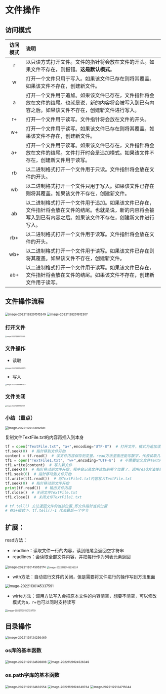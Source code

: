 # 文件操作

## 访问模式

| 访问模式 | 说明                                                         |
| :------: | :----------------------------------------------------------- |
|    r     | 以只读方式打开文件。文件的指针将会放在文件的开头。如果文件不存在，则报错。**这是默认模式**。 |
|    w     | 打开一个文件只用于写入。如果该文件已存在则将其覆盖。如果该文件不存在，创建新文件。 |
|    a     | 打开一个文件用于追加。如果该文件已存在，文件指针将会放在文件的结尾。也就是说，新的内容将会被写入到已有内容之后。如果该文件不存在，创建新文件进行写入。 |
|    r+    | 打开一个文件用于读写。文件指针将会放在文件的开头。           |
|    w+    | 打开一个文件用于读写。如果该文件已存在则将其覆盖。如果该文件不存在，创建新文件。 |
|    a+    | 打开一个文件用于读写。如果该文件已存在，文件指针将会放在文件的结尾。文件打开时会是追加模式。如果该文件不存在，创建新文件用于读写。 |
|    rb    | 以二进制格式打开一个文件用于只读。文件指针将会放在文件的开头。 |
|    wb    | 以二进制格式打开一个文件只用于写入。如果该文件已存在则将其覆盖。如果该文件不存在，创建新文件。 |
|    ab    | 以二进制格式打开一个文件用于追加。如果该文件已存在，文件指针将会放在文件的结尾。也就是说，新的内容将会被写入到已有内容之后。如果该文件不存在，创建新文件进行写入。 |
|   rb+    | 以二进制格式打开一个文件用于读写。文件指针将会放在文件的开头。 |
|   wb+    | 以二进制格式打开一个文件用于读写。如果该文件已存在则将其覆盖。如果该文件不存在，创建新文件。 |
|   ab+    | 以二进制格式打开一个文件用于读写。如果该文件已存在，文件指针将会放在文件的结尾。如果该文件不存在，创建新文件用于读写。 |

## 文件操作流程

<img src="img/4.文件操作/image-20221128201515249.png" alt="image-20221128201515249" style="zoom:67%;" />

<img src="img/4.文件操作/image-20221128201612307.png" alt="image-20221128201612307" style="zoom:67%;" />

### 打开文件

<img src="img/4.文件操作/image-20221129105109395.png" alt="image-20221129105109395" style="zoom:33%;" />

### 文件操作

- 读取

<img src="img/4.文件操作/image-20221129105420070.png" alt="image-20221129105420070" style="zoom:33%;" />

- 写入

<img src="img/4.文件操作/image-20221129105447353.png" alt="image-20221129105447353" style="zoom:33%;" />

### 文件关闭

<img src="img/4.文件操作/image-20221129105521104.png" alt="image-20221129105521104" style="zoom:33%;" />

### 小结（重点）

<img src="img/4.文件操作/image-20221129123912581.png" alt="image-20221129123912581" style="zoom:67%;" />

复制文件TextFile.txt的内容再插入到本身

```python
tf = open("TextFile.txt", "a+",encoding="UTF-8")  # 打开文件，模式为追加读，记得定义文件编码方式，默认不为UTF-8
tf.seek(0)  # 指针移到文件开始
content = tf.read()  # 读文件内容保存到变量，read方法里面还能写数字，代表读取几个字节
tf1 = open("TextFile1.txt", "w+",encoding="UTF-8")  # 不需要定义文件TextFile1.txt
tf1.write(content)  # 写入新文件
tf.seek(0)  # 指针移动到文件开始，程序会记录文件读取到哪个位置了，调用read方法使用后已经指到结尾了
tf1.seek(0)  # 指针移动到文件开始
tf.write(tf1.read())  # 将TextFile1.txt内容写入TextFile.txt
tf.seek(0)  # 指针移动到文件开始
print(tf.read())  # 输出文件内容
tf.close()  # 关闭文件TextFile.txt
tf1.close()  # 关闭文件TextFile1.txt

# tf.tell() 方法返回文件的当前位置,即文件指针当前位置
# 在a+模式下，tf.tell()-1 代表最后一个字节
```

## 扩展：

read方法：

- readline：读取文件一行的内容，读到结尾会返回空字符串
- readlines：会读取全部文件内容，并把每行作为列表元素返回

<img src="img/4.文件操作/image-20221130145052174.png" alt="image-20221130145052174" style="zoom: 67%;" />

<img src="img/4.文件操作/image-20221130145236324.png" alt="image-20221130145236324" style="zoom:50%;" />

- with方法：自动进行文件的关闭，但是需要将文件进行的操作写到方法里面

<img src="img/4.文件操作/image-20221130145337591.png" alt="image-20221130145337591" style="zoom:80%;" />



- wirte方法：调用方法写入会把原本文件的内容清空，想要不清空，可以修改模式为a，r+也可以同时支持读写

<img src="img/4.文件操作/image-20221130150103770.png" alt="image-20221130150103770" style="zoom: 50%;" />



## 目录操作

<img src="img/4.文件操作/image-20221129124256469.png" alt="image-20221129124256469" style="zoom: 67%;" />

### os库的基本函数

<img src="img/4.文件操作/image-20221129124506898.png" alt="image-20221129124506898" style="zoom:67%;" />

<img src="img/4.文件操作/image-20221129124526345.png" alt="image-20221129124526345" style="zoom:67%;" />

### os.path字库的基本函数

<img src="img/4.文件操作/image-20221129124632554.png" alt="image-20221129124632554" style="zoom:67%;" />

<img src="img/4.文件操作/image-20221129124649734.png" alt="image-20221129124649734" style="zoom:67%;" />

<img src="img/4.文件操作/image-20221129124715044.png" alt="image-20221129124715044" style="zoom:67%;" />